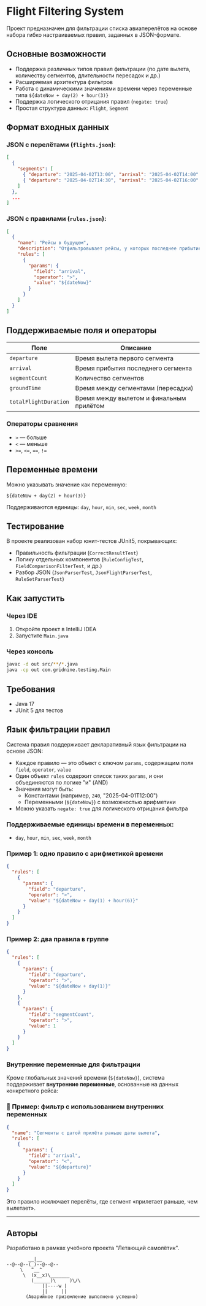 # Flight Filtering System

Проект предназначен для фильтрации списка авиаперелётов на основе набора гибко настраиваемых правил, заданных в JSON-формате.

## Основные возможности
- Поддержка различных типов правил фильтрации (по дате вылета, количеству сегментов, длительности пересадок и др.)
- Расширяемая архитектура фильтров
- Работа с динамическими значениями времени через переменные типа `${dateNow + day(2) + hour(3)}`
- Поддержка логического отрицания правил (`negate: true`)
- Простая структура данных: `Flight`, `Segment`


## Формат входных данных

### JSON с перелётами (`flights.json`):
```json
[
  {
    "segments": [
      { "departure": "2025-04-02T13:00", "arrival": "2025-04-02T14:00" },
      { "departure": "2025-04-02T14:30", "arrival": "2025-04-02T16:00" }
    ]
  },
  ...
]
```

### JSON с правилами (`rules.json`):
```json
[
  {
    "name": "Рейсы в будущем",
    "description": "Отфильтровывает рейсы, у которых последнее прибытие позже текущего момента времени.",
    "rules": [
      {
        "params": {
          "field": "arrival",
          "operator": ">",
          "value": "${dateNow}"
        }
      }
    ]
  }
]
```

## Поддерживаемые поля и операторы

| Поле               | Описание                                |
|--------------------|------------------------------------------|
| `departure`        | Время вылета первого сегмента            |
| `arrival`          | Время прибытия последнего сегмента       |
| `segmentCount`     | Количество сегментов                     |
| `groundTime`       | Время между сегментами (пересадки)       |
| `totalFlightDuration` | Время между вылетом и финальным прилётом |

### Операторы сравнения
- `>` — больше
- `<` — меньше
- `>=`, `<=`, `==`, `!=`

## Переменные времени
Можно указывать значение как переменную:
```
${dateNow + day(2) + hour(3)}
```
Поддерживаются единицы: `day`, `hour`, `min`, `sec`, `week`, `month`

## Тестирование
В проекте реализован набор юнит-тестов JUnit5, покрывающих:
- Правильность фильтрации (`CorrectResultTest`)
- Логику отдельных компонентов (`RuleConfigTest`, `FieldComparisonFilterTest`, и др.)
- Разбор JSON (`JsonParserTest`, `JsonFlightParserTest`, `RuleSetParserTest`)

## Как запустить

### Через IDE
1. Откройте проект в IntelliJ IDEA
2. Запустите `Main.java`

### Через консоль
```bash
javac -d out src/**/*.java
java -cp out com.gridnine.testing.Main
```

## Требования
- Java 17
- JUnit 5 для тестов


## Язык фильтрации правил

Система правил поддерживает декларативный язык фильтрации на основе JSON:

- Каждое правило — это объект с ключом `params`, содержащим поля `field`, `operator`, `value`
- Один объект `rules` содержит список таких `params`, и они объединяются по логике "и" (AND)
- Значения могут быть:
    - Константами (например, `240`, "2025-04-01T12:00")
    - Переменными (`${dateNow}`) с возможностью арифметики
- Можно указать `negate: true` для логического отрицания фильтра

### Поддерживаемые единицы времени в переменных:
- `day`, `hour`, `min`, `sec`, `week`, `month`

### Пример 1: одно правило с арифметикой времени
```json
{
  "rules": [
    {
      "params": {
        "field": "departure",
        "operator": ">",
        "value": "${dateNow + day(1) + hour(6)}"
      }
    }
  ]
}
```

### Пример 2: два правила в группе
```json
{
  "rules": [
    {
      "params": {
        "field": "departure",
        "operator": ">",
        "value": "${dateNow + day(1)}"
      }
    },
    {
      "params": {
        "field": "segmentCount",
        "operator": ">",
        "value": 1
      }
    }
  ]
}
```

### Внутренние переменные для фильтрации

Кроме глобальных значений времени (`${dateNow}`), система поддерживает **внутренние переменные**, основанные на данных конкретного рейса:


### 🔁 Пример: фильтр с использованием внутренних переменных

```json
{
  "name": "Сегменты с датой прилёта раньше даты вылета",
  "rules": [
    {
      "params": {
        "field": "arrival",
        "operator": "<",
        "value": "${departure}"
      }
    }
  ]
}
```

Это правило исключает перелёты, где сегмент «прилетает раньше, чем вылетает».



---

## Авторы
Разработано в рамках учебного проекта "Летающий самолётик".

```
        __|__
--@--@--(_)--@--@--
     \   ^__^
      \  (x__x)\_______
         (______)\     )\/\
             ||----w |
             ||     ||
       (Аварийное приземление выполнено успешно)
```

